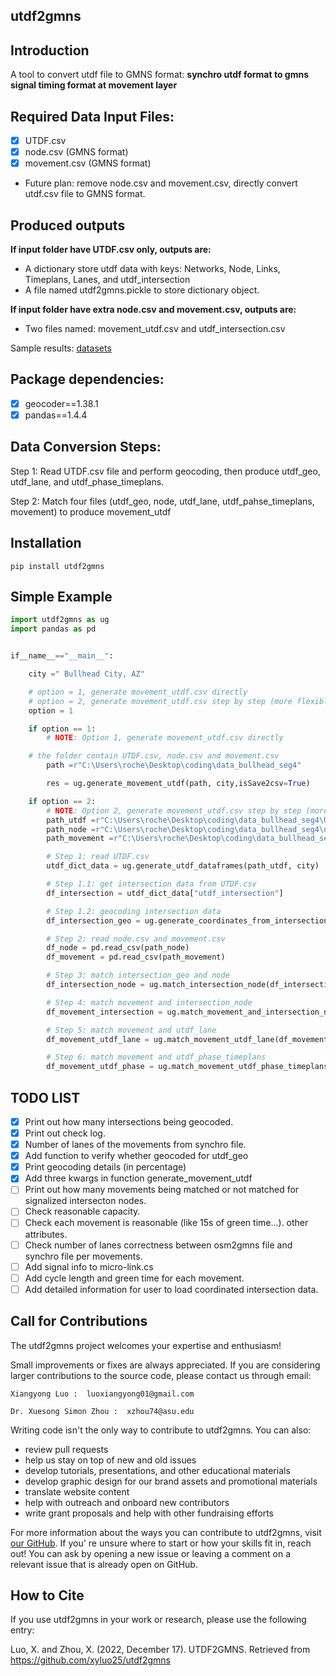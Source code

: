 ## utdf2gmns

## Introduction

A tool to convert utdf file to GMNS format:  **synchro utdf format to gmns signal timing format at movement layer**

## Required Data Input Files:

* [X] UTDF.csv
* [X] node.csv (GMNS format)
* [X] movement.csv (GMNS format)
* Future plan: remove node.csv and movement.csv, directly convert utdf.csv file to GMNS format.

## **Produced outputs**

**If input folder have UTDF.csv only, outputs are:**

* A dictionary store utdf data with keys: Networks, Node, Links, Timeplans, Lanes, and utdf_intersection
* A file named utdf2gmns.pickle to store dictionary object.

**If input folder have extra node.csv and movement.csv, outputs are:**

* Two files named:  movement_utdf.csv and utdf_intersection.csv

Sample results: [datasets](https://github.com/asu-trans-ai-lab/utdf2gmns/tree/main/datasets)

## **Package dependencies**:

* [X] geocoder==1.38.1
* [X] pandas==1.4.4

## Data Conversion Steps:

Step 1: Read UTDF.csv file and perform geocoding, then produce utdf_geo, utdf_lane, and utdf_phase_timeplans.

Step 2: Match four files (utdf_geo, node, utdf_lane, utdf_pahse_timeplans, movement) to produce movement_utdf

## Installation

`pip install utdf2gmns`

## Simple Example

```python
import utdf2gmns as ug
import pandas as pd


if__name__=="__main__":

    city =" Bullhead City, AZ"

    # option = 1, generate movement_utdf.csv directly
    # option = 2, generate movement_utdf.csv step by step (more flexible)
    option = 1

    if option == 1:
        # NOTE: Option 1, generate movement_utdf.csv directly

	# the folder contain UTDF.csv, node.csv and movement.csv
        path =r"C:\Users\roche\Desktop\coding\data_bullhead_seg4"

        res = ug.generate_movement_utdf(path, city,isSave2csv=True)

    if option == 2:
        # NOTE: Option 2, generate movement_utdf.csv step by step (more flexible)
        path_utdf =r"C:\Users\roche\Desktop\coding\data_bullhead_seg4\UTDF.csv"
        path_node =r"C:\Users\roche\Desktop\coding\data_bullhead_seg4\node.csv"
        path_movement =r"C:\Users\roche\Desktop\coding\data_bullhead_seg4\movement.csv"

        # Step 1: read UTDF.csv
        utdf_dict_data = ug.generate_utdf_dataframes(path_utdf, city)

        # Step 1.1: get intersection data from UTDF.csv
        df_intersection = utdf_dict_data["utdf_intersection"]

        # Step 1.2: geocoding intersection data
        df_intersection_geo = ug.generate_coordinates_from_intersection(df_intersection)

        # Step 2: read node.csv and movement.csv
        df_node = pd.read_csv(path_node)
        df_movement = pd.read_csv(path_movement)

        # Step 3: match intersection_geo and node
        df_intersection_node = ug.match_intersection_node(df_intersection_geo, df_node)

        # Step 4: match movement and intersection_node
        df_movement_intersection = ug.match_movement_and_intersection_node(df_movement, df_intersection_node)

        # Step 5: match movement and utdf_lane
        df_movement_utdf_lane = ug.match_movement_utdf_lane(df_movement_intersection, utdf_dict_data)

        # Step 6: match movement and utdf_phase_timeplans
        df_movement_utdf_phase = ug.match_movement_utdf_phase_timeplans(df_movement_utdf_lane, utdf_dict_data)

```

## TODO LIST

* [X] Print out how many intersections being geocoded.
* [X] Print out check log.
* [X] Number of lanes of the movements from synchro file.
* [X] Add function to verify whether geocoded for utdf_geo
* [X] Print geocoding details (in percentage)
* [X] Add three kwargs in function generate_movement_utdf
* [ ] Print out how many movements being matched or not matched for signalized intersecton nodes.
* [ ] Check reasonable capacity.
* [ ] Check each movement is reasonable (like 15s of green time...). other attributes.
* [ ] Check number of lanes correctness between osm2gmns file and synchro file per movements.
* [ ] Add signal info to micro-link.cs
* [ ] Add cycle length and green time for each movement.
* [ ] Add detailed information for user to load coordinated intersection data.

## Call for Contributions

The utdf2gmns project welcomes your expertise and enthusiasm!

Small improvements or fixes are always appreciated. If you are considering larger contributions to the source code, please contact us through email:

    Xiangyong Luo :  luoxiangyong01@gmail.com

    Dr. Xuesong Simon Zhou :  xzhou74@asu.edu

Writing code isn't the only way to contribute to utdf2gmns. You can also:

* review pull requests
* help us stay on top of new and old issues
* develop tutorials, presentations, and other educational materials
* develop graphic design for our brand assets and promotional materials
* translate website content
* help with outreach and onboard new contributors
* write grant proposals and help with other fundraising efforts

For more information about the ways you can contribute to utdf2gmns, visit [our GitHub](https://github.com/asu-trans-ai-lab/utdf2gmns). If you' re unsure where to start or how your skills fit in, reach out! You can ask by opening a new issue or leaving a comment on a relevant issue that is already open on GitHub.

## **How to Cite**

If you use utdf2gmns in your work or research, please use the following entry:

Luo, X. and Zhou, X. (2022, December 17). UTDF2GMNS. Retrieved from https://github.com/xyluo25/utdf2gmns
